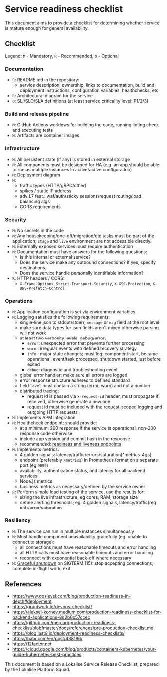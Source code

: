 # Service readiness checklist

This document aims to provide a checklist for determining whether service is mature enough for general availability.

## Checklist

Legend: `M` - Mandatory, `R` - Recommended, `O` - Optional

### Documentation

- `R`: README.md in the repository:
  * service description, ownership, links to documentation,
    build and deployment instructions, configuration variables, healthchecks, etc
- `R`: Architectural diagram for the service
- `O`: SLI/SLO/SLA definitions (at least service criticality level: P1/2/3)

### Build and release pipeline

- `M`: GitHub Actions worklows for building the code, running linting check and executing tests
- `M`: Artifacts are container images

### Infrastructure

- `M`: All persistent state (if any) is stored in external storage
- `M`: All components must be designed for HA (e.g. an app should be able to run as
  multiple instances in active/active configuration)
- `M`: Deployment diagram
- `M`:
  - traffic types (HTTP/gRPC/other)
  - spikes / static IP address
  - adv L7 feat.: waf/auth/sticky sessions/request routing/load balancing algs
  - CORS requirements

### Security

- `M`: No secrets in the code
- `M`: Any housekeeping/one-off/migration/etc tasks must be part of the
  application; `stage` and `live` environment are not accessible directly.
- `M`: Externally exposed services must require authentication
- `M`: Documentation must have answers for the following questions:
  * Is this internal or external service?
  * Does the service make any outbound connections? If yes, specify destinations.
  * Does the service handle personally identifiable information?
- `R`: HTTP headers / CORS:
  * `X-Frame-Options`, `Strict-Transport-Security`, `X-XSS-Protection`,
    `X-DNS-Prefetch-Control`

### Operations

- `M`: Application configuration is set via environment variables
- `M`: Logging satisfies the following requirements:
  * single-line json to stdout/stderr, `message` or `msg` field at the root level
  * make sure data types for json fields aren't mixed otherwise parsing will not work
  * at least two verbosity levels: debug/error;
    * `error`: unexpected error that prevents further processing
    * `warn` : irregular events with defined recovery strategy
    * `info` : major state changes; must log: component start, became operational,
      event/task processed, shutdown started, just before exited
    * `debug`: diagnostic and troubleshooting event
  * global error handler; make sure all errors are logged
  * error response structure adheres to defined standard
  * field `level` must contain a string (error, warn) and not a number
  * distributed tracing:
    * request id is passed via `x-request-id` header, must propagate if received, otherwise generate a new one
    * request id must be included with the request-scoped logging and outgoing HTTP requests
- `M`: Implements APM integration
- `M`: Healthcheck endpoint; should provide:
  * at a minimum: 200 response if the service is operational, non-200 response code otherwise
  * include app version and commit hash in the response
  * recommended: [readiness and liveness endpoints]
- `M`: Implements metrics:
  * 4 golden signals: latency/traffic/errors/saturation[^metrics-4gs]
  * endpoint (preferably `/metrics`) in Prometheus format on a separate port (eg `9090`)
  * availability, authentication status, and latency for all backend services
  * Node.js metrics
  * business metrics as necessary/defined by the service owner
- `R`: Perform simple load testing of the service, use the results for:
  * sizing the live infrastructure; eg cores, RAM, storage size
  * define alerting thresholds; eg: 4 golden signals, latency/traffic(req cnt)/error/saturation

### Resiliency

- `M`: The service can run in multiple instances simultaneously
- `M`: Must handle component unavailability gracefully (eg. unable to connect to storage):
  - all connections must have reasonable timeouts and error handling
  - all HTTP calls must have reasonable timeouts and error handling
  - reconnect with exponential back-off where necessary
- `M`: [Graceful shutdown] on SIGTERM (15): stop accepting connections, complete in-flight work, exit

## References

- https://www.opslevel.com/blog/production-readiness-in-depth#deployment
- https://gruntwork.io/devops-checklist/
- https://aleksei-kornev.medium.com/production-readiness-checklist-for-backend-applications-8d2b0c57ccec
- https://github.com/mercari/production-readiness-checklist/blob/master/docs/references/pre-production-checklist.md
- https://blog.last9.io/deployment-readiness-checklists/
- https://habr.com/en/post/438186/
- https://12factor.net
- https://cloud.google.com/blog/products/containers-kubernetes/your-guide-kubernetes-best-practices

[readiness and liveness endpoints]: https://cloud.google.com/blog/products/containers-kubernetes/kubernetes-best-practices-setting-up-health-checks-with-readiness-and-liveness-probes
[Graceful shutdown]: https://cloud.google.com/blog/products/containers-kubernetes/kubernetes-best-practices-terminating-with-grace

This document is based on a Lokalise Service Release Checklist, prepared by the Lokalise Platform Squad.
